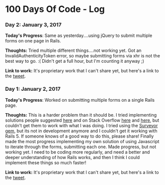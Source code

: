 # 100 Days Of Code - Log

### Day 2: January 3, 2017

**Today's Progress**: Same as yesterday....using jQuery to submit multiple forms on one page in Rails.

**Thoughts:** Tried multiple different things....not working yet. Got an InvalidAuthenticityToken error, so maybe submitting forms via xhr is not the best way to go. :( Didn't get a full hour, but I'm counting it anyway ;)

**Link to work:** It's proprietary work that I can't share yet, but here's a link to the [tweet](https://twitter.com/cockerhamAndrew/status/816281346054258688).

### Day 1: January 2, 2017

**Today's Progress**: Worked on submitting multiple forms on a single Rails page.

**Thoughts:** This is a harder problem than it should be. I tried implementing solutions people suggested [here](http://vicfriedman.github.io/blog/2015/07/18/create-multiple-objects-from-single-form-in-rails/) and on Stack Overflow [here](http://stackoverflow.com/questions/972857/multiple-objects-in-a-rails-form) and [here](http://stackoverflow.com/questions/23791761/creating-multiple-objects-in-a-form-rails/23791879#23791879), but couldn't get them to work with what I was doing. I tried using the [Surveyor gem](https://github.com/NUBIC/surveyor), but its not in development anymore and I couldn't get it working with Rails 5. If someone knows of a good way to do this, please share! Finally made the most progress implementing my own solution of using Javascript to iterate through the forms, submitting each one. Made progress, but not working yet. I need to be coding more regularly, and need a better and deeper understanding of how Rails works, and then I think I could implement these things so much faster!

**Link to work:** It's proprietary work that I can't share yet, but here's a link to the [tweet](https://twitter.com/cockerhamAndrew/status/816115630365691904).
